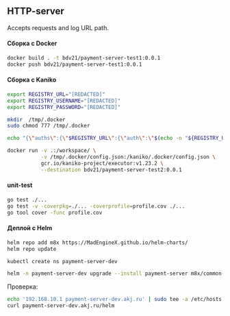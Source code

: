 ## HTTP-server

Accepts requests and log URL path.

#### Сборка с Docker 
```bash
docker build . -t bdv21/payment-server-test1:0.0.1
docker push bdv21/payment-server-test1:0.0.1
```

#### Сборка с Kaniko

```sh
export REGISTRY_URL="[REDACTED]"
export REGISTRY_USERNAME="[REDACTED]"
export REGISTRY_PASSWORD="[REDACTED]"

mkdir  /tmp/.docker
sudo chmod 777 /tmp/.docker

echo "{\"auths\":{\"$REGISTRY_URL\":{\"auth\":\"$(echo -n "${REGISTRY_USERNAME}:${REGISTRY_PASSWORD}" | base64 | tr -d '\n')\"}}}" > /tmp/.docker/config.json
```

```sh
docker run -v .:/workspace/ \
           -v /tmp/.docker/config.json:/kaniko/.docker/config.json \
           gcr.io/kaniko-project/executor:v1.23.2 \
           --destination bdv21/payment-server-test2:0.0.1
```

#### unit-test

```sh
go test ./...
go test -v -coverpkg=./... -coverprofile=profile.cov ./...
go tool cover -func profile.cov
```

#### Деплой с Helm

```sh
helm repo add m8x https://MadEngineX.github.io/helm-charts/
helm repo update

kubectl create ns payment-server-dev

helm -n payment-server-dev upgrade --install payment-server m8x/common-chart -f deploy/dev/values.yaml
```

Проверка:
```sh
echo '192.168.10.1 payment-server-dev.akj.ru' | sudo tee -a /etc/hosts
curl payment-server-dev.akj.ru/helm
```